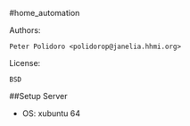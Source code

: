 #home_automation

Authors:

    Peter Polidoro <polidorop@janelia.hhmi.org>

License:

    BSD

##Setup Server

* OS: xubuntu 64


